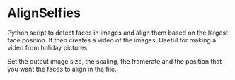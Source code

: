 AlignSelfies
============

Python script to detect faces in images and align them based on the largest face position. It then creates a video of the images. Useful for making a video from holiday pictures.

Set the output image size, the scaling, the framerate and the position that you want the faces to align in the file.
